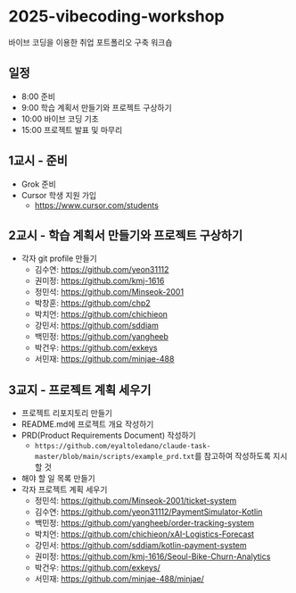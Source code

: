 # 2025-vibecoding-workshop
바이브 코딩을 이용한 취업 포트폴리오 구축 워크숍

## 일정
- 8:00 준비
- 9:00 학습 계획서 만들기와 프로젝트 구상하기
- 10:00 바이브 코딩 기초
- 15:00 프로젝트 발표 및 마무리

## 1교시 - 준비
- Grok 준비
- Cursor 학생 지원 가입
  - https://www.cursor.com/students

## 2교시 - 학습 계획서 만들기와 프로젝트 구상하기
- 각자 git profile 만들기
  - 김수연: https://github.com/yeon31112
  - 권미정: https://github.com/kmj-1616
  - 정민석: https://github.com/Minseok-2001
  - 박창훈: https://github.com/chp2
  - 박치언: https://github.com/chichieon
  - 강민서: https://github.com/sddiam
  - 백민정: https://github.com/yangheeb
  - 박건우: https://github.com/exkeys
  - 서민재: https://github.com/minjae-488

## 3교지 - 프로젝트 계획 세우기
- 프로젝트 리포지토리 만들기
- README.md에 프로젝트 개요 작성하기
- PRD(Product Requirements Document) 작성하기
  - `https://github.com/eyaltoledano/claude-task-master/blob/main/scripts/example_prd.txt`를 참고하여 작성하도록 지시할 것
- 해야 할 일 목록 만들기
- 각자 프로젝트 계획 세우기
  - 정민석: https://github.com/Minseok-2001/ticket-system
  - 김수연: https://github.com/yeon31112/PaymentSimulator-Kotlin
  - 백민정: https://github.com/yangheeb/order-tracking-system
  - 박치언: https://github.com/chichieon/xAI-Logistics-Forecast
  - 강민서: https://github.com/sddiam/kotlin-payment-system
  - 권미정: https://github.com/kmj-1616/Seoul-Bike-Churn-Analytics
  - 박건우: https://github.com/exkeys/
  - 서민재: https://github.com/minjae-488/minjae/